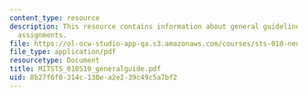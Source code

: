 ```yaml
---
content_type: resource
description: This resource contains information about general guidelines for paper
  assignments.
file: https://ol-ocw-studio-app-qa.s3.amazonaws.com/courses/sts-010-neuroscience-and-society-spring-2010/8b27f6f0314c130ea2e239c49c5a7bf2_MITSTS_010S10_generalguide.pdf
file_type: application/pdf
resourcetype: Document
title: MITSTS_010S10_generalguide.pdf
uid: 8b27f6f0-314c-130e-a2e2-39c49c5a7bf2
---
```


